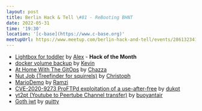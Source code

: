 ```yaml
---
layout: post
title: Berlin Hack & Tell \#81 - ReBooting BHNT
date: 2022-05-31
time: '19:30'
location: '[c-base](https://www.c-base.org)'
meetupUrl: https://www.meetup.com/berlin-hack-and-tell/events/286132341/
---
```


* [Lightbox for toddler](https://www.reddit.com/r/DIY/comments/sar7t1/our_two_year_old_loves_to_flick_the_lights_so_i/) by [Alex](https://www.reddit.com/user/Cupcake_Chef/) - **Hack of the Month**
* [docker volume backup](https://github.com/kevinveenbirkenbach/docker-volume-backup) by [Kevin](https://github.com/kevinveenbirkenbach)
* [At Home With The GitOps](https://github.com/whalecoiner/home) by [Chazza](https://github.com/whalecoiner)
* [Nut Job (Treefinder for squirrels)](https://github.com/cfretter/eichhoernchen-shdb2019) by [Christoph](https://github.com/cfretter)
* [MarioDemo](https://github.com/0xRamsi/MarioDemo) by [Ramzi](https://github.com/0xRamsi)
* [CVE-2020-9273 ProFTPd exploitation of a use-after-free](https://github.com/ptef/CVE-2020-9273) by [dukpt](https://github.com/ptef)
* [yt2pt (Youtube to Peertube Channel transfer)](https://github.com/buoyantair/yt2pt) by [buoyantair](https://github.com/buoyantair)
* [Goth jwt](http://github.com/quittymr/goth) by [quitty](http://github.com/quittymr)
